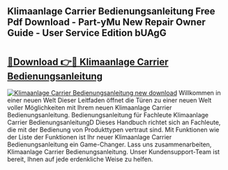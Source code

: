 ## Klimaanlage Carrier Bedienungsanleitung Free Pdf Download - Part-yMu New Repair Owner Guide - User Service Edition bUAgG

# <h2><a href="http://df4gpb3.blite.top/?on=Klimaanlage+Carrier+Bedienungsanleitung">🔗Download 👉🔴 Klimaanlage Carrier Bedienungsanleitung</a></h2>

[![Klimaanlage Carrier Bedienungsanleitung new download](https://i.imgur.com/lujVjoI.png)](http://df4gpb3.blite.top/?on=Klimaanlage+Carrier+Bedienungsanleitung)
Willkommen in einer neuen Welt Dieser Leitfaden öffnet die Türen zu einer neuen Welt voller Möglichkeiten mit Ihrem neuen Klimaanlage Carrier Bedienungsanleitung. Bedienungsanleitung für Fachleute Klimaanlage Carrier BedienungsanleitungD Dieses Handbuch richtet sich an Fachleute, die mit der Bedienung von Produkttypen vertraut sind. Mit Funktionen wie der Liste der Funktionen ist Ihr neuer Klimaanlage Carrier Bedienungsanleitung ein Game-Changer. Lass uns zusammenarbeiten, Klimaanlage Carrier Bedienungsanleitung. Unser Kundensupport-Team ist bereit, Ihnen auf jede erdenkliche Weise zu helfen.
